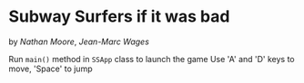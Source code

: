 # Subway Surfers if it was bad
by *Nathan Moore*, *Jean-Marc Wages*

Run `main()` method in `SSApp` class to launch the game
Use 'A' and 'D' keys to move, 'Space' to jump
